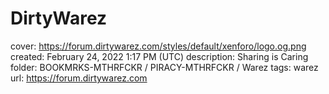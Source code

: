# DirtyWarez

cover: https://forum.dirtywarez.com/styles/default/xenforo/logo.og.png
created: February 24, 2022 1:17 PM (UTC)
description: Sharing is Caring
folder: BOOKMRKS-MTHRFCKR / PIRACY-MTHRFCKR / Warez
tags: warez
url: https://forum.dirtywarez.com